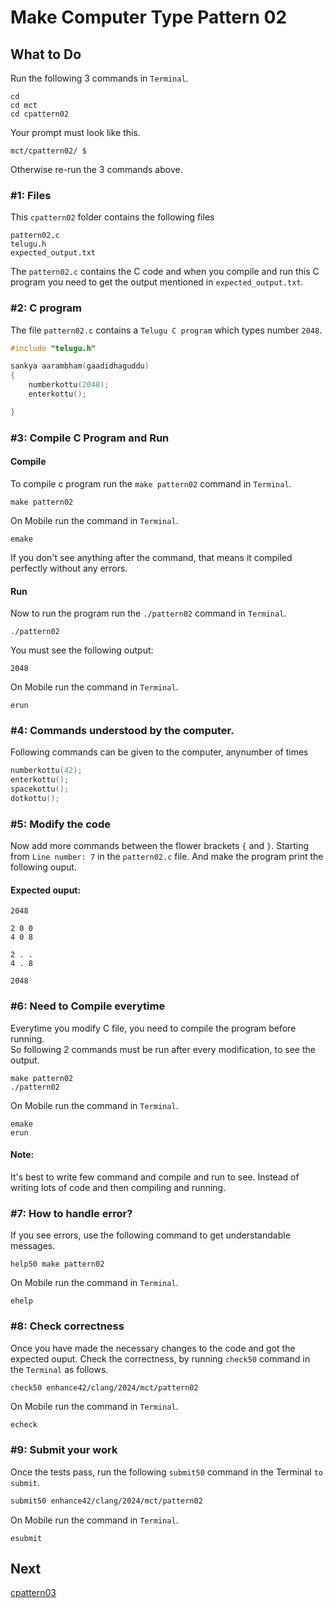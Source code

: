 Make Computer Type Pattern 02
=============================

What to Do
----------
Run the following 3 commands in `Terminal`.

    cd
    cd mct
    cd cpattern02

Your prompt must look like this.

    mct/cpattern02/ $

Otherwise re-run the 3 commands above.


### #1: Files
This `cpattern02` folder contains the following files
```
pattern02.c
telugu.h
expected_output.txt
```
The `pattern02.c` contains the C code and when you compile and run this C program you need to get the output mentioned in `expected_output.txt`.

### #2: C program
The file `pattern02.c` contains a `Telugu C program` which types number `2048`.
```C
#include "telugu.h"

sankya aarambham(gaadidhaguddu)
{
    numberkottu(2048);
    enterkottu();

}
```

### #3: Compile C Program and Run
#### Compile
To compile c program run the `make pattern02` command in `Terminal`.
```
make pattern02
```
On Mobile run the command in `Terminal`.
```
emake
```

If you don't see anything after the command, that means it compiled perfectly without any errors.  
#### Run
Now to run the program run the `./pattern02` command in `Terminal`.
```
./pattern02
```
You must see the following output:
```
2048

```

On Mobile run the command in `Terminal`.
```
erun
```

### #4: Commands understood by the computer.
Following commands can be given to the computer, anynumber of times
```C
numberkottu(42);
enterkottu();
spacekottu();
dotkottu();
```

### #5: Modify the code
Now add more commands between the flower brackets `{` and `}`. Starting from `Line number: 7`  in the `pattern02.c` file. And make the program print the following ouput.
#### Expected ouput:
```
2048

2 0 0
4 0 8

2 . .
4 . 8

2048

```

### #6: Need to Compile everytime
Everytime you modify C file, you need to compile the program before running.  
So following 2 commands must be run after every modification, to see the output. 
```
make pattern02
./pattern02
```
On Mobile run the command in `Terminal`.
```
emake
erun
```

#### Note: 
It's best to write few command and compile and run to see. Instead of writing lots of code and then compiling and running.

### #7: How to handle error?
If you see errors, use the following command to get understandable messages. 
```
help50 make pattern02
```
On Mobile run the command in `Terminal`.
```
ehelp
```

### #8: Check correctness
Once you have made the necessary changes to the code and got the expected ouput. Check the correctness, by running `check50` command in the `Terminal` as follows.  
```bash
check50 enhance42/clang/2024/mct/pattern02
```
On Mobile run the command in `Terminal`.
```
echeck
```

### #9: Submit your work
Once the tests pass, run the following `submit50` command in the Terminal `to submit`.
```bash
submit50 enhance42/clang/2024/mct/pattern02
```
On Mobile run the command in `Terminal`.
```
esubmit
```

Next
----
[cpattern03](../cpattern03/)

